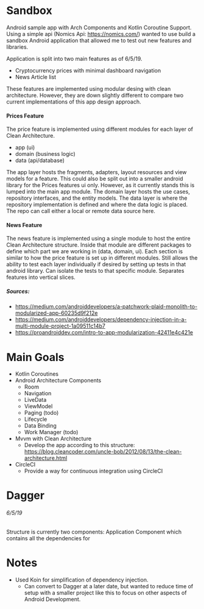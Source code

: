 # Sandbox
Android sample app with Arch Components and Kotlin Coroutine Support. Using a simple api (Nomics Api: https://nomics.com/) wanted to use build a sandbox Android application that allowed me to test out new features and libraries.

Application is split into two main features as of 6/5/19.
- Cryptocurrency prices with minimal dashboard navigation
- News Article list

These features are implemented using modular desing with clean architecture. However, they are down slightly different to compare two current implementations of this app design approach. 

#### Prices Feature
The price feature is implemented using different modules for each layer of Clean Architecture. 

- app (ui)
- domain (business logic)
- data (api/database)

The app layer hosts the fragments, adapters, layout resources and view models for a feature. This could also be split out into a smaller android library for the Prices features ui only. However, as it currently stands this is lumped into the main app module.
The domain layer hosts the use cases, repository interfaces, and the entity models.
The data layer is where the repository implementation is defined and where the data logic is placed. The repo can call either a local or remote data source here.

#### News Feature
The news feature is implemented using a single module to host the entire Clean Architecture structure. Inside that module are different packages to define which part we are working in (data, domain, ui). Each section is similar to how the price feature is set up in different modules. 
Still allows the ability to test each layer individually if desired by setting up tests in that android library. Can isolate the tests to that specific module. Separates features into vertical slices.

##### Sources:
  - https://medium.com/androiddevelopers/a-patchwork-plaid-monolith-to-modularized-app-60235d9f212e
  - https://medium.com/androiddevelopers/dependency-injection-in-a-multi-module-project-1a09511c14b7
  - https://proandroiddev.com/intro-to-app-modularization-42411e4c421e

# Main Goals
- Kotlin Coroutines
- Android Architecture Components
  - Room
  - Navigation
  - LiveData
  - ViewModel
  - Paging (todo)
  - Lifecycle
  - Data Binding
  - Work Manager (todo)
- Mvvm with Clean Architecture 
  - Develop the app according to this structure: https://blog.cleancoder.com/uncle-bob/2012/08/13/the-clean-architecture.html
- CircleCI
  - Provide a way for continuous integration using CircleCI

# Dagger 
###### 6/5/19
Structure is currently two components: Application Component which contains all the dependencies for 

# Notes

- Used Koin for simplification of dependency injection. 
  - Can convert to Dagger at a later date, but wanted to reduce time of setup with a smaller project like this to focus on other aspects of Android Development.
